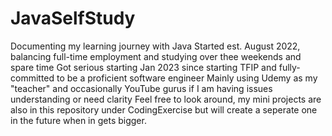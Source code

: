 # JavaSelfStudy
Documenting my learning journey with Java
Started est. August 2022, balancing full-time employment and studying over thee weekends and spare time
Got serious starting Jan 2023 since starting TFIP and fully-committed to be a proficient software engineer
Mainly using Udemy as my "teacher" and occasionally YouTube gurus if I am having issues understanding or need clarity
Feel free to look around, my mini projects are also in this repository under CodingExercise but will create a seperate one 
in the future when in gets bigger.
